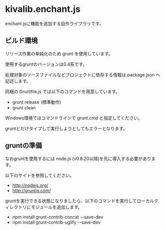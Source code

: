 kivalib.enchant.js
==================

enchant.jsに機能を追加する自作ライブラリです。


## ビルド環境

リリース作業の単純化のため grunt を使用しています。

使用するgruntのバージョンは0.4系です。

処理対象のソースファイルなどプロジェクトに依存する情報は package.json へ記述します。

同梱の Gruntfile.js では以下のコマンドを用意しています。

* grunt release (標準動作)
* grunt clean

Windows環境ではコマンドラインで grunt.cmd と指定してください。

gruntとだけタイプして実行しようとしてもエラーとなります。


## gruntの準備

なおgruntを使用するには node.js (v0.8.20以降)を先に導入する必要があります。

以下のサイトを参照してください。

* http://nodejs.org/
* http://gruntjs.com/

gruntを実行できる状態になりましたら、以下のコマンドを実行してローカルディレクトリにモジュールを追加します。

* npm install grunt-contrib-concat --save-dev
* npm install grunt-contrib-uglify --save-dev
